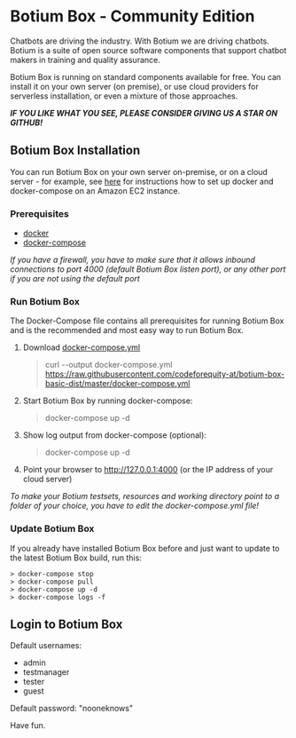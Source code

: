 # Botium Box - Community Edition

Chatbots are driving the industry. With Botium we are driving chatbots. Botium is a suite of open source software components that support chatbot makers in training and quality assurance.

Botium Box is running on standard components available for free. You can install it on your own server (on premise), or use cloud providers for serverless installation, or even a mixture of those approaches.

**_IF YOU LIKE WHAT YOU SEE, PLEASE CONSIDER GIVING US A STAR ON GITHUB!_**

## Botium Box Installation

You can run Botium Box on your own server on-premise, or on a cloud server - for example, see [here](https://acloudxpert.com/how-to-install-docker-compose-on-amazon-linux-ami/) for instructions how to set up docker and docker-compose on an Amazon EC2 instance.

### Prerequisites

* [docker](https://www.docker.com/get-started)
* [docker-compose](https://docs.docker.com/compose/install/)

_If you have a firewall, you have to make sure that it allows inbound connections to port 4000 (default Botium Box listen port), or any other port if you are not using the default port_

### Run Botium Box

The Docker-Compose file contains all prerequisites for running Botium Box and is the recommended and most easy way to run Botium Box.

1. Download [docker-compose.yml](https://github.com/codeforequity-at/botium-box-basic-dist/blob/master/docker-compose.yml)
	> curl --output docker-compose.yml https://raw.githubusercontent.com/codeforequity-at/botium-box-basic-dist/master/docker-compose.yml

2. Start Botium Box by running docker-compose:
	> docker-compose up -d

3. Show log output from docker-compose (optional):
	> docker-compose up -d

4. Point your browser to http://127.0.0.1:4000 (or the IP address of your cloud server)

_To make your Botium testsets, resources and working directory point to a folder of your choice, you have to edit the docker-compose.yml file!_

### Update Botium Box

If you already have installed Botium Box before and just want to update to the latest Botium Box build, run this:

```
> docker-compose stop
> docker-compose pull
> docker-compose up -d
> docker-compose logs -f
```

## Login to Botium Box

Default usernames: 
* admin
* testmanager
* tester
* guest

Default password: "nooneknows"

Have fun.
